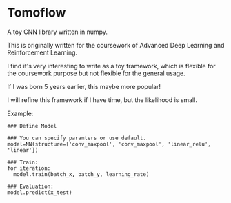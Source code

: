 # Tomoflow
A toy CNN library written in numpy.

This is originally written for the coursework of Advanced Deep Learning and Reinforcement Learning.

I find it's very interesting to write as a toy framework, which is flexible for the coursework purpose but not flexible for the general usage.

If I was born 5 years earlier, this maybe more popular! 

I will refine this framework if I have time, but the likelihood is small.

Example:
```
### Define Model 

### You can specify paramters or use default.
model=NN(structure=['conv_maxpool', 'conv_maxpool', 'linear_relu', 'linear'])

### Train:
for iteration:
  model.train(batch_x, batch_y, learning_rate)
    
### Evaluation:
model.predict(x_test)
```




